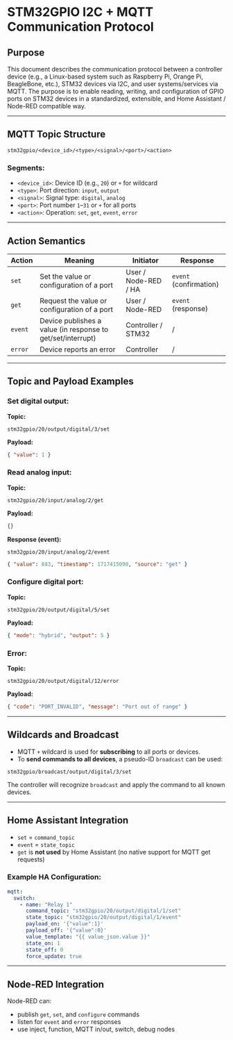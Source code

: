 # STM32GPIO I2C + MQTT Communication Protocol

## Purpose

This document describes the communication protocol between a controller device (e.g., a Linux-based system such as Raspberry Pi, Orange Pi, BeagleBone, etc.), STM32 devices via I2C, and user systems/services via MQTT. The purpose is to enable reading, writing, and configuration of GPIO ports on STM32 devices in a standardized, extensible, and Home Assistant / Node-RED compatible way.

---

## MQTT Topic Structure

```
stm32gpio/<device_id>/<type>/<signal>/<port>/<action>
```

### Segments:

* `<device_id>`: Device ID (e.g., `20`) or `+` for wildcard
* `<type>`: Port direction: `input`, `output`
* `<signal>`: Signal type: `digital`, `analog`
* `<port>`: Port number `1`–`31` or `+` for all ports
* `<action>`: Operation: `set`, `get`, `event`, `error`

---

## Action Semantics

| Action  | Meaning                                                     | Initiator            | Response               |
| ------- | ----------------------------------------------------------- | -------------------- | ---------------------- |
| `set`   | Set the value or configuration of a port                    | User / Node-RED / HA | `event` (confirmation) |
| `get`   | Request the value or configuration of a port                | User / Node-RED      | `event` (response)     |
| `event` | Device publishes a value (in response to get/set/interrupt) | Controller / STM32   | /                      |
| `error` | Device reports an error                                     | Controller           | /                      |

---

## Topic and Payload Examples

### Set digital output:

**Topic:**

```
stm32gpio/20/output/digital/3/set
```

**Payload:**

```json
{ "value": 1 }
```

### Read analog input:

**Topic:**

```
stm32gpio/20/input/analog/2/get
```

**Payload:**

```json
{}
```

**Response (event):**

```
stm32gpio/20/input/analog/2/event
```

```json
{ "value": 843, "timestamp": 1717415090, "source": "get" }
```

### Configure digital port:

**Topic:**

```
stm32gpio/20/output/digital/5/set
```

**Payload:**

```json
{ "mode": "hybrid", "output": 5 }
```

### Error:

**Topic:**

```
stm32gpio/20/output/digital/12/error
```

**Payload:**

```json
{ "code": "PORT_INVALID", "message": "Port out of range" }
```

---

## Wildcards and Broadcast

* MQTT `+` wildcard is used for **subscribing** to all ports or devices.
* To **send commands to all devices**, a pseudo-ID `broadcast` can be used:

```
stm32gpio/broadcast/output/digital/3/set
```

The controller will recognize `broadcast` and apply the command to all known devices.

---

## Home Assistant Integration

* `set` = `command_topic`
* `event` = `state_topic`
* `get` is **not used** by Home Assistant (no native support for MQTT get requests)

### Example HA Configuration:

```yaml
mqtt:
  switch:
    - name: "Relay 1"
      command_topic: "stm32gpio/20/output/digital/1/set"
      state_topic: "stm32gpio/20/output/digital/1/event"
      payload_on: '{"value":1}'
      payload_off: '{"value":0}'
      value_template: "{{ value_json.value }}"
      state_on: 1
      state_off: 0
      force_update: true
```

---

## Node-RED Integration

Node-RED can:

* publish `get`, `set`, and `configure` commands
* listen for `event` and `error` responses
* use inject, function, MQTT in/out, switch, debug nodes
